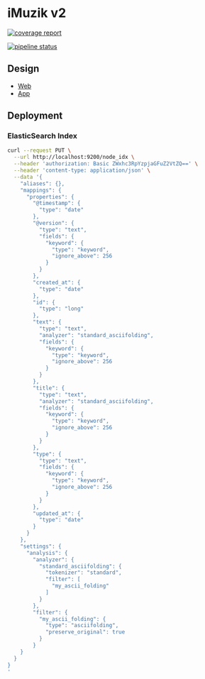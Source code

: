 # iMuzik v2

[![coverage report](https://gitlab.com/imuzik/imusik-web/badges/master/coverage.svg)](https://gitlab.com/imuzik/imusik-web/-/commits/master)

[![pipeline status](https://gitlab.com/imuzik/imusik-web/badges/master/pipeline.svg)](https://gitlab.com/imuzik/imusik-web/-/commits/master)

## Design

- [Web](https://www.figma.com/file/w22XrO2MWIEdXkXTj6uZtD/WEB-Imuzik)
- [App](https://www.figma.com/file/ogeO8wz9r3SexVYGg5ygAM/APP-WAP-Imuzik)

## Deployment

### ElasticSearch Index

```sh
curl --request PUT \
  --url http://localhost:9200/node_idx \
  --header 'authorization: Basic ZWxhc3RpYzpjaGFuZ2VtZQ==' \
  --header 'content-type: application/json' \
  --data '{
    "aliases": {},
    "mappings": {
      "properties": {
        "@timestamp": {
          "type": "date"
        },
        "@version": {
          "type": "text",
          "fields": {
            "keyword": {
              "type": "keyword",
              "ignore_above": 256
            }
          }
        },
        "created_at": {
          "type": "date"
        },
        "id": {
          "type": "long"
        },
        "text": {
          "type": "text",
          "analyzer": "standard_asciifolding",
          "fields": {
            "keyword": {
              "type": "keyword",
              "ignore_above": 256
            }
          }
        },
        "title": {
          "type": "text",
          "analyzer": "standard_asciifolding",
          "fields": {
            "keyword": {
              "type": "keyword",
              "ignore_above": 256
            }
          }
        },
        "type": {
          "type": "text",
          "fields": {
            "keyword": {
              "type": "keyword",
              "ignore_above": 256
            }
          }
        },
        "updated_at": {
          "type": "date"
        }
      }
    },
    "settings": {
      "analysis": {
        "analyzer": {
          "standard_asciifolding": {
            "tokenizer": "standard",
            "filter": [
              "my_ascii_folding"
            ]
          }
        },
        "filter": {
          "my_ascii_folding": {
            "type": "asciifolding",
            "preserve_original": true
          }
        }
    }
  }
}
'
```
